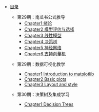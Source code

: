 * [目录](README.md)
    * 第29期：南瓜书公式推导
        * [Chapter1 绪论](27_eatingmelon/chapter1.md)
        * [Chapter2 模型评估与选择](27_eatingmelon/chapter2.md)
        * [Chapter3 线性模型](27_eatingmelon/chapter3.md)
        * [Chapter4 决策树](27_eatingmelon/chapter4.md)
        * [Chapter5 神经网络](27_eatingmelon/chapter5.md)
        * [Chapter6 支持向量机](27_eatingmelon/chapter6.md)

    - 第29期：数据可视化教学
      * [Chapter1 Introduction to matplotlib](29_Matplotlib/ch1.md)
      * [Chapter2 Basic plots](29_Matplotlib/ch2.md)
      * [Chapter3 Layout and style](29_Matplotlib/ch3.md)

    - 第30期：决策树及集成学习
      - [Chapter1 Decision Trees](30_Decisiontree/Chapter1.md)

    


